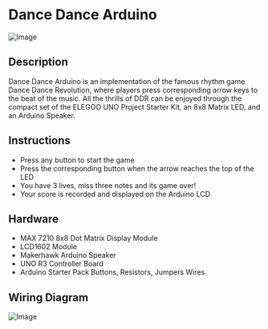 # Dance Dance Arduino
![Image](https://upload.wikimedia.org/wikipedia/en/7/71/DDR_A_Logo.png)
 

## Description
Dance Dance Arduino is an implementation of the famous rhythm game Dance Dance Revolution, where players press corresponding arrow keys to the beat of the music. All the thrills of DDR can be enjoyed through the compact set of the ELEGOO UNO Project Starter Kit, an 8x8 Matrix LED, and an Arduino Speaker. 

## Instructions
* Press any button to start the game
* Press the corresponding button when the arrow reaches the top of the LED
* You have 3 lives, miss three notes and its game over!
* Your score is recorded and displayed on the Arduino LCD

## Hardware
* MAX 7210 8x8 Dot Matrix Display Module
* LCD1602 Module
* Makerhawk Arduino Speaker
* UNO R3 Controller Board
* Arduino Starter Pack Buttons, Resistors, Jumpers Wires

## Wiring Diagram
![Image](https://lh3.googleusercontent.com/keep-bbsk/AAAetVK1xE3Wg-jtXXwm_SIpcFd0VA0sWto_X35hp9z1SAoAeEjDCoPtAVoE7vH5KXRMOQtQqjxux_u6Wts4i6jvyI5smhAl53RIIhXWrBKdzXjdbyoL=s512)
